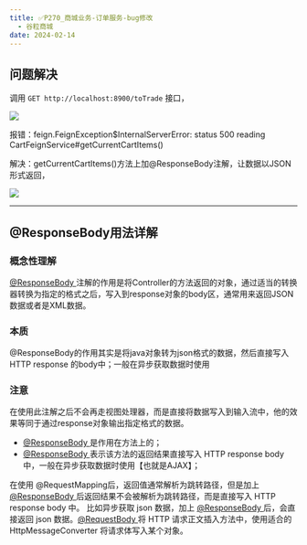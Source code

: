 ```yaml
---
title: ✅P270_商城业务-订单服务-bug修改
  - 谷粒商城
date: 2024-02-14
---
```


<!-- more -->

## 问题解决

调用 `GET http://localhost:8900/toTrade` 接口，

![](https://cfmall-hello.oss-cn-beijing.aliyuncs.com/img/202401/b92b8f1d1193873b71778fdc11cb813f.png#id=NhxnO&originHeight=331&originWidth=875&originalType=binary&ratio=1&rotation=0&showTitle=false&status=done&style=none&title=)

报错：feign.FeignException$InternalServerError: status 500 reading CartFeignService#getCurrentCartItems()

解决：getCurrentCartItems()方法上加@ResponseBody注解，让数据以JSON形式返回，

![](https://cfmall-hello.oss-cn-beijing.aliyuncs.com/img/202401/cefe620742298cb82a8ec94c0c50831b.png#id=BAEkY&originHeight=359&originWidth=707&originalType=binary&ratio=1&rotation=0&showTitle=false&status=done&style=none&title=)

---

## @ResponseBody用法详解

### 概念性理解

[@ResponseBody ](/ResponseBody ) 注解的作用是将Controller的方法返回的对象，通过适当的转换器转换为指定的格式之后，写入到response对象的body区，通常用来返回JSON数据或者是XML数据。 

### 本质

@ResponseBody的作用其实是将java对象转为json格式的数据，然后直接写入HTTP response 的body中；一般在异步获取数据时使用

### 注意

在使用此注解之后不会再走视图处理器，而是直接将数据写入到输入流中，他的效果等同于通过response对象输出指定格式的数据。

- [@ResponseBody ](/ResponseBody ) 是作用在方法上的； 
- [@ResponseBody ](/ResponseBody ) 表示该方法的返回结果直接写入 HTTP response body中，一般在异步获取数据时使用【也就是AJAX】； 

在使用 @RequestMapping后，返回值通常解析为跳转路径，但是加上 [@ResponseBody ](/ResponseBody ) 后返回结果不会被解析为跳转路径，而是直接写入 HTTP response body 中。 比如异步获取 json 数据，加上 [@ResponseBody ](/ResponseBody ) 后，会直接返回 json 数据。[@RequestBody ](/RequestBody ) 将 HTTP 请求正文插入方法中，使用适合的HttpMessageConverter 将请求体写入某个对象。 
